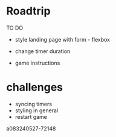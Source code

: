 # Roadtrip
TO DO 

- style landing page with form - flexbox




- change timer duration



- game instructions


# challenges
- syncing timers
- styling in general
- restart game





a083240527-72148